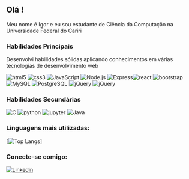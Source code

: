 ## Olá !

Meu nome é Igor e eu sou estudante de Ciência da Computação na Universidade Federal do Cariri

### Habilidades Principais

Desenvolvi habilidades sólidas aplicando conhecimentos em várias tecnologias de desenvolvimento web

<img src="https://img.shields.io/badge/HTML5-E34F26?style=for-the-badge&logo=html5&logoColor=white" alt="html5" /> <img src="https://img.shields.io/badge/CSS3-1572B6?style=for-the-badge&logo=css3&logoColor=white" alt="css3" />
<img src="https://img.shields.io/badge/JavaScript-F7DF1E?style=for-the-badge&logo=javascript&logoColor=black" alt="JavaScript" /> <img src="https://img.shields.io/badge/Node.js-6DA55F?style=for-the-badge&logo=node.js&logoColor=white" alt="Node.js" /> <img src="https://img.shields.io/badge/Express-000000?style=for-the-badge&logo=express&logoColor=white" alt="Express" /><img src="https://img.shields.io/badge/React-20232A?style=for-the-badge&logo=react&logoColor=61DAFB" alt="react" /> <img src="https://img.shields.io/badge/Bootstrap-563D7C?style=for-the-badge&logo=bootstrap&logoColor=white" alt="bootstrap" /> 
<img src="https://img.shields.io/badge/MySQL-4479A1?style=for-the-badge&logo=mysql&logoColor=white" alt="MySQL" />
<img src="https://img.shields.io/badge/PostgreSQL-%23336791.svg?style=for-the-badge&logo=postgresql&logoColor=white" alt="PostgreSQL" />
<img src="https://img.shields.io/badge/jQuery-0769AD?style=for-the-badge&logo=jquery&logoColor=white" alt="jQuery" />
<img src="https://img.shields.io/badge/php-%23777BB4.svg?style=for-the-badge&logo=php&logoColor=white" alt="jQuery" />

### Habilidades Secundárias

<img src="https://img.shields.io/badge/C-00599C?style=for-the-badge&logo=c&logoColor=white" alt="C" /> <img src="https://img.shields.io/badge/Python-3776AB?style=for-the-badge&logo=python&logoColor=white" alt="python" /> <img src="https://img.shields.io/badge/Jupyter-%23FA0F00.svg?style=for-the-badge&logo=jupyter&logoColor=white" alt="jupyter" /> <img src="https://img.shields.io/badge/Java-%23ED8B00.svg?style=for-the-badge&logo=java&logoColor=white" alt="Java" />

### Linguagens mais utilizadas:

[![Top Langs](https://github-readme-stats.vercel.app/api/top-langs/?username=igortorquatto&hide=jupyter%20notebook,HTML,CSS)]

### Conecte-se comigo:

[![Linkedin](https://img.shields.io/badge/LinkedIn-0077B5?style=for-the-badge&logo=linkedin&logoColor=white)](https://www.linkedin.com/in/igor-torquato-0b2b12149/)
